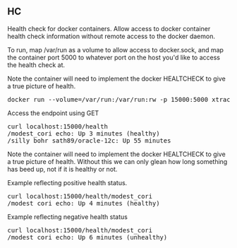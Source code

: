 ## HC

Health check for docker containers. Allow access to docker container health check information without remote access to the docker daemon.

To run, map /var/run as a volume to allow access to docker.sock, and map
the container port 5000 to whatever port on the host you'd like to
access the health check at.

Note the container will need to implement the docker HEALTCHECK to
give a true picture of health.

<pre>
docker run --volume=/var/run:/var/run:rw -p 15000:5000 xtracdev/hc
</pre>

Access the endpoint using GET

<pre>
curl localhost:15000/health
/modest_cori echo: Up 3 minutes (healthy)
/silly_bohr sath89/oracle-12c: Up 55 minutes
</pre>

Note the container will need to implement the docker HEALTCHECK to
give a true picture of health. Without this we can only glean how long
something has beed up, not if it is healthy or not.

Example reflecting positive health status.

<pre>
curl localhost:15000/health/modest_cori
/modest_cori echo: Up 4 minutes (healthy)
</pre>

Example reflecting negative health status

<pre>
curl localhost:15000/health/modest_cori
/modest_cori echo: Up 6 minutes (unhealthy)
</pre>
